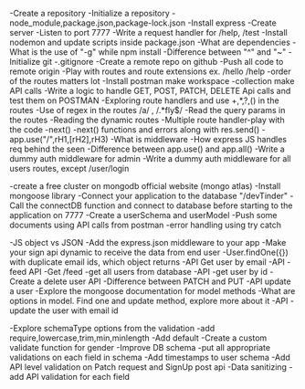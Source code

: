 -Create a repository
-Initialize a repository
-node_module,package.json,package-lock.json
-Install express
-Create server
-Listen to port 7777
-Write a request handler for /help, /test
-Install nodemon and update scripts inside package.json
-What are dependencies
-What is the use of "-g" while npm install
-Difference between "^" and "~"
-Initialize  git
-.gitignore
-Create a remote repo on github
-Push all code to remote origin
-Play with routes and route extensions ex. /hello /help
-order of the routes matters lot
-Install postman make workspace -collection make API calls
-Write a logic to handle GET, POST, PATCH, DELETE Api calls and test them on POSTMAN
-Exploring route handlers and use +,*,?,() in the routes
-Use of regex in the routes /a/ , /.*fly$/
-Read the query params in the routes
-Reading the dynamic routes
-Multiple route handler-play with the code
-next()
-next() functions and errors along with res.send()
-app.use("/",rH1,[rH2],rH3)
-What is middleware
-How express JS handles req behind the seen
-Difference between app.use() and app.all()
-Write a dummy auth middleware for admin
-Write a dummy auth middleware for all users routes, except /user/login 

-create a free cluster on mongodb official website (mongo atlas)
-Install mongoose library
-Connect your application to the database "<URL>/devTinder"
-Call the connectDB function and connect to database before starting to the application on 7777
-Create a userSchema and userModel
-Push some documents using API calls from postman
-error handling using try catch

-JS object vs JSON
-Add the express.json middleware to your app
-Make your sign api dynamic to receive the data from end user
-User.findOne({}) with duplicate email ids, which object returns
-API Get user by email
-API -feed API -Get /feed -get all users from database
-API -get user by id
-Create a delete user API
-Difference between PATCH and PUT
-API update a user
-Explore the mongoose documentation for model methods
-What are options in model. Find one and update method, explore more about it
-API -update the user with email id

-Explore schemaType options from the validation
-add require,lowercase,trim,min,minlength
-Add default
-Create a custom validate function for gender
-Improve DB schema -put all appropriate validations on each field in schema
-Add timestamps to user schema
-Add API level validation on Patch request and SignUp post api
-Data sanitizing -add API validation for each field